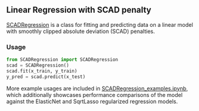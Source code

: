 ## Linear Regression with SCAD penalty

[SCADRegression](https://github.com/XiongCynthia/SCADRegression/blob/main/SCADRegression.py) is a class for fitting and predicting data on a linear model with smoothly clipped absolute deviation (SCAD) penalties.

### Usage

```python
from SCADRegression import SCADRegression
scad = SCADRegression()
scad.fit(x_train, y_train)
y_pred = scad.predict(x_test)
```

More example usages are included in [SCADRegression_examples.ipynb](https://github.com/XiongCynthia/SCADRegression/blob/main/SCADRegression_examples.ipynb), which additionally showcases performance comparisons of the model against the ElasticNet and SqrtLasso regularized regression models.
